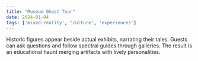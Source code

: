 ```yaml
---
title: "Museum Ghost Tour"
date: 2024-01-04
tags: ['mixed-reality', 'culture', 'experiences']
---
```


Historic figures appear beside actual exhibits, narrating their tales. Guests can ask questions and follow spectral guides through galleries. The result is an educational haunt merging artifacts with lively personalities.
